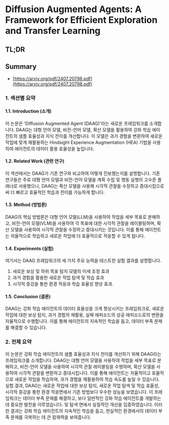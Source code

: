# Diffusion Augmented Agents: A Framework for Efficient Exploration and Transfer Learning
## TL;DR
## Summary
- [https://arxiv.org/pdf/2407.20798.pdf](https://arxiv.org/pdf/2407.20798.pdf)

### 1. 섹션별 요약

#### 1.1. Introduction (소개)
이 논문은 'Diffusion Augmented Agent (DAAG)'라는 새로운 프레임워크를 소개합니다. DAAG는 대형 언어 모델, 비전-언어 모델, 확산 모델을 활용하여 강화 학습 에이전트의 샘플 효율성과 지식 전이를 개선합니다. 이 모델은 과거 경험을 변환하여 새로운 작업에 맞게 재활용하는 Hindsight Experience Augmentation (HEA) 기법을 사용하여 에이전트의 데이터 활용 효율성을 높입니다.

#### 1.2. Related Work (관련 연구)
이 섹션에서는 DAAG가 기존 연구와 비교하여 어떻게 진보했는지를 설명합니다. 기존 연구들은 주로 대형 언어 모델과 비전-언어 모델을 계획 수립 및 행동 실행의 고수준 플래너로 사용했으나, DAAG는 확산 모델을 사용해 시각적 관찰을 수정하고 증대시킴으로써 더 빠르고 효율적인 학습과 전이를 가능하게 합니다.

#### 1.3. Method (방법론)
DAAG의 핵심 방법론은 대형 언어 모델(LLM)을 사용하여 작업을 세부 목표로 분해하고, 비전-언어 모델(VLM)을 사용하여 각 목표에 대한 시각적 관찰을 레이블링하며, 확산 모델을 사용하여 시각적 관찰을 수정하고 증대시키는 것입니다. 이를 통해 에이전트는 자율적으로 학습하고 새로운 작업에 더 효율적으로 적응할 수 있게 됩니다.

#### 1.4. Experiments (실험)
여기서는 DAAG 프레임워크의 세 가지 주요 능력을 테스트한 실험 결과를 설명합니다.
1. 새로운 보상 및 하위 목표 탐지 모델의 미세 조정 효과
2. 과거 경험을 활용한 새로운 작업 탐색 및 학습 효과
3. 시각적 증강을 통한 환경 적응과 학습 효율성 향상 효과.

#### 1.5. Conclusion (결론)
DAAG는 강화 학습 에이전트의 데이터 효율성을 크게 향상시키는 프레임워크로, 새로운 작업에 대한 보상 탐지, 과거 경험의 재활용, 실패 에피소드의 성공 에피소드로의 변환을 자율적으로 수행합니다. 이를 통해 에이전트의 지속적인 학습을 돕고, 데이터 부족 문제를 해결할 수 있습니다.

### 2. 전체 요약
이 논문은 강화 학습 에이전트의 샘플 효율성과 지식 전이를 개선하기 위해 DAAG라는 프레임워크를 소개합니다. DAAG는 대형 언어 모델을 사용하여 작업을 세부 목표로 분해하고, 비전-언어 모델을 사용하여 시각적 관찰 레이블링을 수행하며, 확산 모델을 사용하여 시각적 관찰을 변환하고 증대시킵니다. 이를 통해 에이전트는 자율적이고 효율적으로 새로운 작업을 학습하며, 과거 경험을 재활용하여 학습 속도를 높일 수 있습니다. 실험 결과, DAAG는 새로운 작업에 대한 보상 탐지, 새로운 작업 탐색 및 학습 효율성, 시각적 증강을 통한 환경 적응면에서 기존 방법보다 우수한 성능을 보였습니다. 이 프레임워크는 데이터 부족 문제를 해결하고, 보다 일반적인 강화 학습 에이전트를 개발하는 데 중요한 발전을 이루었습니다. 및 탐색 면에서 실질적인 개선을 입증하였습니다. 이러한 결과는 강화 학습 에이전트의 지속적인 학습을 돕고, 현실적인 환경에서의 데이터 부족 문제를 극복하는 데 큰 잠재력을 보여줍니다.